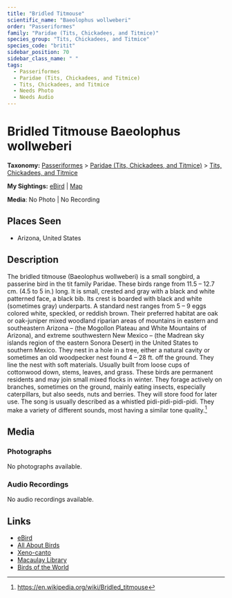 ```yaml
---
title: "Bridled Titmouse"
scientific_name: "Baeolophus wollweberi"
order: "Passeriformes"
family: "Paridae (Tits, Chickadees, and Titmice)"
species_group: "Tits, Chickadees, and Titmice"
species_code: "britit"
sidebar_position: 70
sidebar_class_name: " "
tags: 
  - Passeriformes
  - Paridae (Tits, Chickadees, and Titmice)
  - Tits, Chickadees, and Titmice
  - Needs Photo
  - Needs Audio
---
```


# Bridled Titmouse <span className='sci_name'>Baeolophus wollweberi</span>

**Taxonomy:** [Passeriformes](/tags/passeriformes) > [Paridae (Tits, Chickadees, and Titmice)](/tags/paridae-tits-chickadees-and-titmice) > [Tits, Chickadees, and Titmice](/tags/tits-chickadees-and-titmice)

**My Sightings:** [eBird](https://ebird.org/lifelist?r=world&time=life&spp=britit) | [Map](/map?species_code=britit)

**Media**: No Photo | No Recording

## Places Seen

* Arizona, United States

## Description
The bridled titmouse (Baeolophus wollweberi) is a small songbird, a passerine bird in the tit family Paridae.
These birds range from 11.5 – 12.7 cm. (4.5 to 5 in.) long. It is small, crested and gray with a black and white patterned face, a black bib. Its crest is boarded with black and white (sometimes gray) underparts. A standard nest ranges from 5 – 9 eggs colored white, speckled, or reddish brown.
Their preferred habitat are oak or oak-juniper mixed woodland riparian areas of mountains in eastern and southeastern Arizona – (the Mogollon Plateau and White Mountains of Arizona), and extreme southwestern New Mexico – (the Madrean sky islands region of the eastern Sonora Desert) in the United States to southern Mexico. They nest in a hole in a tree, either a natural cavity or sometimes an old woodpecker nest found 4 – 28 ft. off the ground. They line the nest with soft materials. Usually built from loose cups of cottonwood down, stems, leaves, and grass.
These birds are permanent residents and may join small mixed flocks in winter. They forage actively on branches, sometimes on the ground, mainly eating insects, especially caterpillars, but also seeds, nuts and berries. They will store food for later use. The song is usually described as a whistled pidi-pidi-pidi-pidi.  They make a variety of different sounds, most having a similar tone quality.[^1]

[^1]: https://en.wikipedia.org/wiki/Bridled_titmouse

## Media
### Photographs
No photographs available.

### Audio Recordings
No audio recordings available.

## Links
* [eBird](https://ebird.org/species/britit) 
* [All About Birds](https://www.allaboutbirds.org/guide/britit) 
* [Xeno-canto](https://www.xeno-canto.org/species/baeolophus-wollweberi) 
* [Macaulay Library](https://search.macaulaylibrary.org/catalog?taxonCode=britit&sort=rating_rank_desc)
* [Birds of the World](https://birdsoftheworld.org/bow/species/britit)
